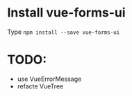 # Install vue-forms-ui
Type `npm install --save vue-forms-ui`
# TODO:
* use VueErrorMessage
* refacte VueTree
